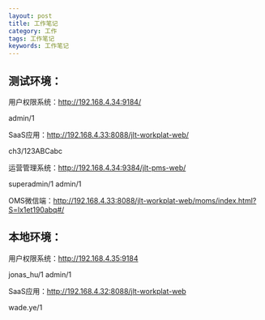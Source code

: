 ```yaml
---
layout: post
title: 工作笔记
category: 工作
tags: 工作笔记
keywords: 工作笔记
---
```


## 测试环境：

用户权限系统：http://192.168.4.34:9184/

admin/1

SaaS应用：http://192.168.4.33:8088/jlt-workplat-web/

ch3/123ABCabc

运营管理系统：http://192.168.4.34:9384/jlt-pms-web/

superadmin/1     admin/1

OMS微信端：http://192.168.4.33:8088/jlt-workplat-web/moms/index.html?S=lx1et190abq#/


## 本地环境：

用户权限系统：http://192.168.4.35:9184

jonas_hu/1    admin/1

SaaS应用：http://192.168.4.32:8088/jlt-workplat-web

wade.ye/1

